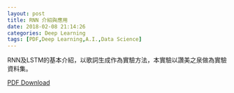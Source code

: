 ```yaml
---
layout: post
title: RNN 介紹與應用
date: 2018-02-08 21:14:26
categories: Deep Learning
tags: [PDF,Deep Learning,A.I.,Data Science]
---
```

RNN及LSTM的基本介紹，以歌詞生成作為實驗方法，本實驗以讚美之泉做為實驗資料集。
<!--more-->
[PDF Download](assets/2018-02-08-RNN-介紹與應用/RNN-介紹與應用.pdf)
